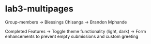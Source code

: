 # lab3-multipages

Group-members
-> Blessings Chisanga
-> Brandon Mphande

Completed Features
-> Toggle theme functionality (light, dark)
-> Form enhancements to prevent empty submissions and custom greeting
